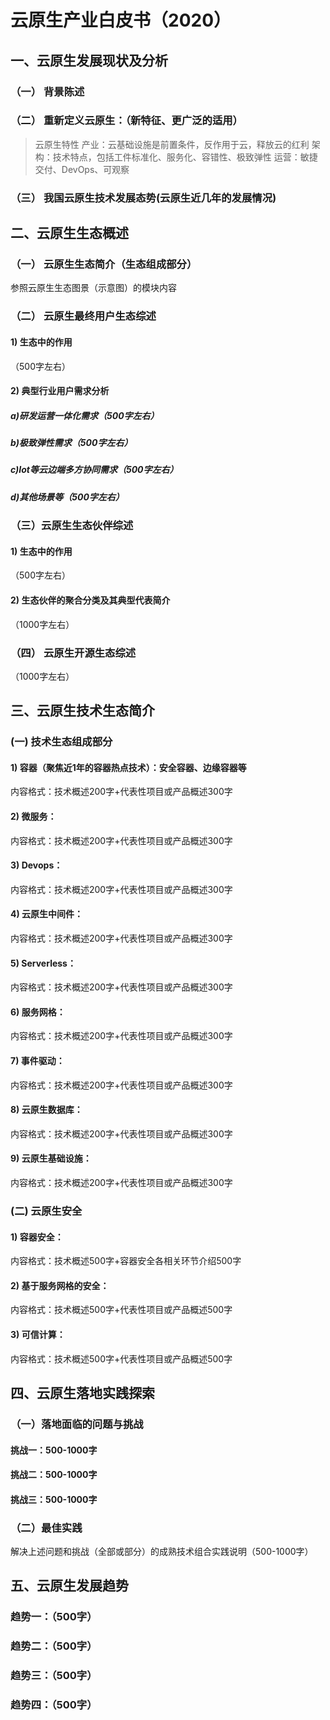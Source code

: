 # 云原生产业白皮书（2020）
## 一、云原生发展现状及分析
### （一）	背景陈述
### （二）	重新定义云原生：（新特征、更广泛的适用）
>云原生特性
产业：云基础设施是前置条件，反作用于云，释放云的红利
架构：技术特点，包括工件标准化、服务化、容错性、极致弹性
运营：敏捷交付、DevOps、可观察

### （三）	我国云原生技术发展态势(云原生近几年的发展情况)
## 二、云原生生态概述
### （一）	云原生生态简介（生态组成部分）
参照云原生生态图景（示意图）的模块内容

 
### （二）	云原生最终用户生态综述
#### 1)	生态中的作用
（500字左右）
#### 2)	典型行业用户需求分析
##### a)研发运营一体化需求（500字左右）
##### b)极致弹性需求（500字左右）
##### c)Iot等云边端多方协同需求（500字左右）
##### d)其他场景等（500字左右）

### （三）云原生生态伙伴综述
#### 1)	生态中的作用
（500字左右）
#### 2)	生态伙伴的聚合分类及其典型代表简介
（1000字左右）
### （四）	云原生开源生态综述
（1000字左右）
## 三、云原生技术生态简介
### (一)	技术生态组成部分
#### 1)	容器（聚焦近1年的容器热点技术）：安全容器、边缘容器等
内容格式：技术概述200字+代表性项目或产品概述300字
#### 2)	微服务：
内容格式：技术概述200字+代表性项目或产品概述300字
#### 3)	Devops：
内容格式：技术概述200字+代表性项目或产品概述300字
#### 4)	云原生中间件：
内容格式：技术概述200字+代表性项目或产品概述300字
#### 5)	Serverless：
内容格式：技术概述200字+代表性项目或产品概述300字
#### 6)	服务网格：
内容格式：技术概述200字+代表性项目或产品概述300字
#### 7)	事件驱动：
内容格式：技术概述200字+代表性项目或产品概述300字
#### 8)	云原生数据库：
内容格式：技术概述200字+代表性项目或产品概述300字
#### 9)	云原生基础设施：
内容格式：技术概述200字+代表性项目或产品概述300字

### (二)	云原生安全
#### 1)	容器安全：
内容格式：技术概述500字+容器安全各相关环节介绍500字
#### 2)	基于服务网格的安全：
内容格式：技术概述500字+代表性项目或产品概述500字
#### 3)	可信计算：
内容格式：技术概述500字+代表性项目或产品概述500字
## 四、云原生落地实践探索
### （一）落地面临的问题与挑战
#### 挑战一：500-1000字
#### 挑战二：500-1000字
#### 挑战三：500-1000字

### （二）最佳实践
解决上述问题和挑战（全部或部分）的成熟技术组合实践说明（500-1000字）
## 五、云原生发展趋势
### 趋势一：（500字）
### 趋势二：（500字）
### 趋势三：（500字）
### 趋势四：（500字）


